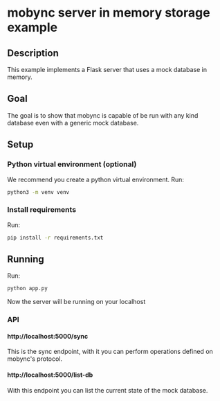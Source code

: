 # mobync server in memory storage example

## Description

This example implements a Flask server that uses a mock database in memory.

## Goal

The goal is to show that mobync is capable of be run with any kind database even with a generic mock database.

## Setup

### Python virtual environment (optional)

We recommend you create a python virtual environment. Run:

```bash
python3 -m venv venv
```

### Install requirements

Run:

```bash
pip install -r requirements.txt
```

## Running

Run:

```bash
python app.py
```

Now the server will be running on your localhost

### API

#### http://localhost:5000/sync

This is the sync endpoint, with it you can perform operations defined on mobync's protocol.

#### http://localhost:5000/list-db

With this endpoint you can list the current state of the mock database.
